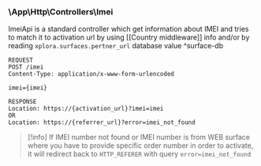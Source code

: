 ### \\App\\Http\\Controllers\\Imei

ImeiApi is a standard controller which get information about IMEI and tries to match it to activation url by using [[Country middleware]] info and/or by reading `xplora.surfaces.pertner_url` database value ^surface-db

```
REQUEST 
POST /imei
Content-Type: application/x-www-form-urlencoded

imei={imei}

RESPONSE
Location: https://{activation_url}?imei=imei
OR
Location: https://{referrer_url}?error=imei_not_found

```

> [!info]
> If IMEI number not found or IMEI number is from WEB surface where you have to provide specific order number in order to activate, it will redirect back to `HTTP_REFERER` with query `error=imei_not_found`

